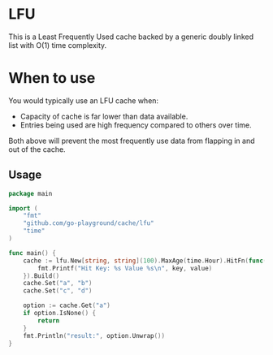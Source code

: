 # LFU

This is a Least Frequently Used cache backed by a generic doubly linked list with O(1) time complexity.

# When to use
You would typically use an LFU cache when:

- Capacity of cache is far lower than data available.
- Entries being used are high frequency compared to others over time.

Both above will prevent the most frequently use data from flapping in and out of the cache.

## Usage
```go
package main

import (
	"fmt"
	"github.com/go-playground/cache/lfu"
	"time"
)

func main() {
	cache := lfu.New[string, string](100).MaxAge(time.Hour).HitFn(func(key string, value string) {
		fmt.Printf("Hit Key: %s Value %s\n", key, value)
	}).Build()
	cache.Set("a", "b")
	cache.Set("c", "d")

	option := cache.Get("a")
	if option.IsNone() {
		return
	}
	fmt.Println("result:", option.Unwrap())
}

```